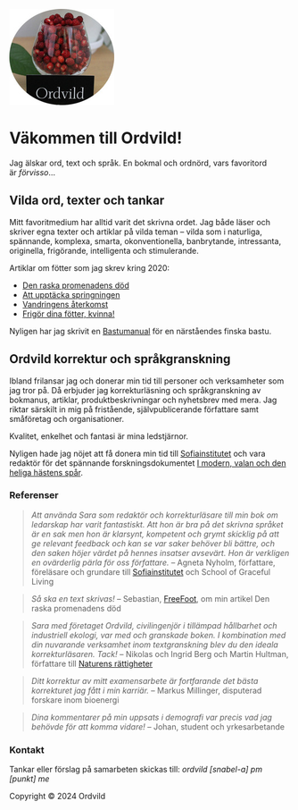 ![ordvildlogo](Smultron_round.jpg "Ordvild")
 
# Väkommen till Ordvild!

Jag älskar ord, text och språk. En bokmal och ordnörd, vars favoritord är *förvisso*…

## Vilda ord, texter och tankar

Mitt favoritmedium har alltid varit det skrivna ordet. Jag både läser och skriver egna texter och artiklar på vilda teman – vilda som i naturliga, spännande, komplexa, smarta, okonventionella, banbrytande, intressanta, originella, frigörande, intelligenta och stimulerande.

Artiklar om fötter som jag skrev kring 2020:

- [Den raska promenadens död](http://ordvild.se/den-raska-promenadens-dod)
- [Att upptäcka springningen](http://ordvild.se/att-upptacka-springningen)
- [Vandringens återkomst](http://ordvild.se/vandringens-aterkomst)
- [Frigör dina fötter, kvinna!](http://ordvild.se/frigor-dina-fotter-kvinna)

Nyligen har jag skrivit en [Bastumanual](http://ordvild.se/bastumanual) för en närståendes finska bastu.

## Ordvild korrektur och språkgranskning

Ibland frilansar jag och donerar min tid till personer och verksamheter som jag tror på. Då erbjuder jag korrekturläsning och språkgranskning av bokmanus, artiklar, produktbeskrivningar och nyhetsbrev med mera. Jag riktar särskilt in mig på fristående, självpublicerande författare samt småföretag och organisationer.

Kvalitet, enkelhet och fantasi är mina ledstjärnor.

Nyligen hade jag nöjet att få donera min tid till [Sofiainstitutet](https://sofiainstitutet.se/) och vara redaktör för det spännande forskningsdokumentet [I modern, valan och den heliga hästens spår](https://www.academia.edu/128838145/I_modern_valan_och_den_heliga_h%C3%A4stens_sp%C3%A5r_Agneta_Nyholm_Sofiainstitutet_20250417_lkd).

### Referenser

> *Att använda Sara som redaktör och korrekturläsare till min bok om ledarskap har varit fantastiskt. Att hon är bra på det skrivna språket är en sak men hon är klarsynt, kompetent och grymt skicklig på att ge relevant feedback och kan se var saker behöver bli bättre, och den saken höjer värdet på hennes insatser avsevärt. Hon är verkligen en ovärderlig pärla för oss författare.* – Agneta Nyholm, författare, föreläsare och grundare till [Sofiainstitutet](https://sofiainstitutet.se/) och School of Graceful Living

> *Så ska en text skrivas!* – Sebastian, [FreeFoot](https://freefoot.se/), om min artikel Den raska promenadens död

> *Sara med företaget Ordvild, civilingenjör i tillämpad hållbarhet och industriell ekologi, var med och granskade boken. I kombination med din nuvarande verksamhet inom textgranskning blev du den ideala korrekturläsaren. Tack!* – Nikolas och Ingrid Berg och Martin Hultman, författare till [Naturens rättigheter](https://naturensrattigheter.se/2020/03/24/boken-naturens-rattigheter-att-skapa-fred-med-jorden/)

> *Ditt korrektur av mitt examensarbete är fortfarande det bästa korrekturet jag fått i min karriär.* – Markus Millinger, disputerad forskare inom bioenergi

> *Dina kommentarer på min uppsats i demografi var precis vad jag behövde för att komma vidare!* – Johan, student och yrkesarbetande

### Kontakt

Tankar eller förslag på samarbeten skickas till: *ordvild [snabel-a] pm [punkt] me*

Copyright © 2024 Ordvild
